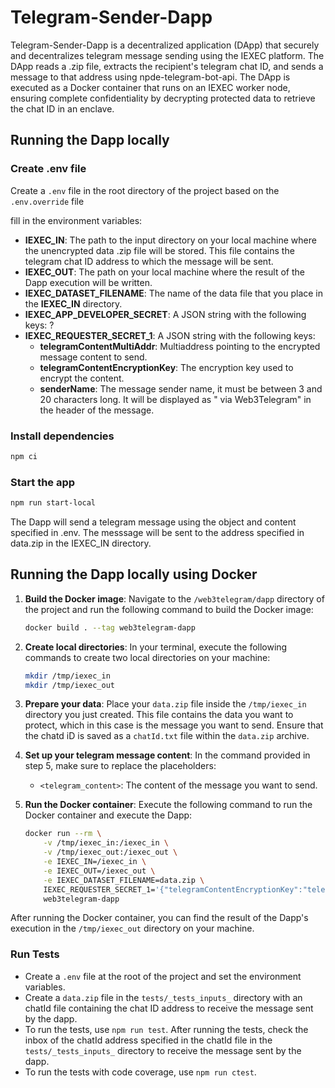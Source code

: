# Telegram-Sender-Dapp

Telegram-Sender-Dapp is a decentralized application (DApp) that securely and decentralizes telegram message sending using the IEXEC platform. The DApp reads a .zip file, extracts the recipient's telegram chat ID, and sends a message to that address using npde-telegram-bot-api. The DApp is executed as a Docker container that runs on an IEXEC worker node, ensuring complete confidentiality by decrypting protected data to retrieve the chat ID in an enclave.

## Running the Dapp locally

### Create .env file

Create a `.env` file in the root directory of the project based on the `.env.override` file

fill in the environment variables:

- **IEXEC_IN**: The path to the input directory on your local machine where the unencrypted data .zip file will be stored. This file contains the telegram chat ID address to which the message will be sent.
- **IEXEC_OUT**: The path on your local machine where the result of the Dapp execution will be written.
- **IEXEC_DATASET_FILENAME**: The name of the data file that you place in the **IEXEC_IN** directory.
- **IEXEC_APP_DEVELOPER_SECRET**: A JSON string with the following keys:
? 
- **IEXEC_REQUESTER_SECRET_1**: A JSON string with the following keys:
  - **telegramContentMultiAddr**: Multiaddress pointing to the encrypted message content to send.
  - **telegramContentEncryptionKey**: The encryption key used to encrypt the content.
  - **senderName**: The message sender name, it must be between 3 and 20 characters long. It will be displayed as "<senderName> via Web3Telegram" in the header of the message.

### Install dependencies

```bash
npm ci
```

### Start the app

```bash
npm run start-local
```

The Dapp will send a telegram message using the object and content specified in .env. The messsage will be sent to the address specified in data.zip in the IEXEC_IN directory.

## Running the Dapp locally using Docker

1. **Build the Docker image**: Navigate to the `/web3telegram/dapp` directory of the project and run the following command to build the Docker image:

    ```sh
    docker build . --tag web3telegram-dapp
    ```

2. **Create local directories**: In your terminal, execute the following commands to create two local directories on your machine:

    ```sh
    mkdir /tmp/iexec_in
    mkdir /tmp/iexec_out
    ```

3. **Prepare your data**: Place your `data.zip` file inside the `/tmp/iexec_in` directory you just created. This file contains the data you want to protect, which in this case is the message you want to send. Ensure that the chatd iD is saved as a `chatId.txt` file within the `data.zip` archive.

4. **Set up your telegram message content**: In the command provided in step 5, make sure to replace the placeholders:
   - `<telegram_content>`: The content of the message you want to send.

5. **Run the Docker container**: Execute the following command to run the 
Docker container and execute the Dapp:

    ```sh
    docker run --rm \
        -v /tmp/iexec_in:/iexec_in \
        -v /tmp/iexec_out:/iexec_out \
        -e IEXEC_IN=/iexec_in \
        -e IEXEC_OUT=/iexec_out \
        -e IEXEC_DATASET_FILENAME=data.zip \
        IEXEC_REQUESTER_SECRET_1='{"telegramContentEncryptionKey":"telegram_content_encryption_key","telegramContentMultiAddr":"encrypted_telegram_content_multiaddress","senderName":"sender_name","contentType":"text/plain"}' \
        web3telegram-dapp
    ```

After running the Docker container, you can find the result of the Dapp's execution in the `/tmp/iexec_out` directory on your machine.

### Run Tests

- Create a `.env` file at the root of the project and set the environment variables.
- Create a `data.zip` file in the `tests/_tests_inputs_` directory with an chatId file containing the chat ID address to receive the message sent by the dapp.
- To run the tests, use `npm run test`.
After running the tests, check the inbox of the chatId address specified in the chatId file in the `tests/_tests_inputs_` directory to receive the message sent by the dapp.
- To run the tests with code coverage, use `npm run ctest`.
